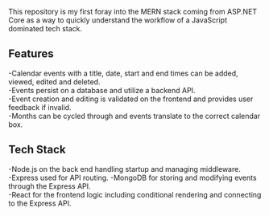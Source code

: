 This repository is my first foray into the MERN stack coming from ASP.NET Core as a way to quickly understand the workflow of a JavaScript dominated tech stack.

## Features
  -Calendar events with a title, date, start and end times can be added, viewed, edited and deleted.  
  -Events persist on a database and utilize a backend API.  
  -Event creation and editing is validated on the frontend and provides user feedback if invalid.  
  -Months can be cycled through and events translate to the correct calendar box.
  
 ## Tech Stack
  -Node.js on the back end handling startup and managing middleware.  
  -Express used for API routing.
  -MongoDB for storing and modifying events through the Express API.  
  -React for the frontend logic including conditional rendering and connecting to the Express API.  
